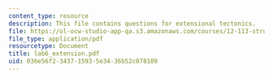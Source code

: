 ```yaml
---
content_type: resource
description: This file contains questions for extensional tectonics.
file: https://ol-ocw-studio-app-qa.s3.amazonaws.com/courses/12-113-structural-geology-fall-2005/036e56f2343715935e3436b52c078109_lab6_extension.pdf
file_type: application/pdf
resourcetype: Document
title: lab6_extension.pdf
uid: 036e56f2-3437-1593-5e34-36b52c078109
---
```

